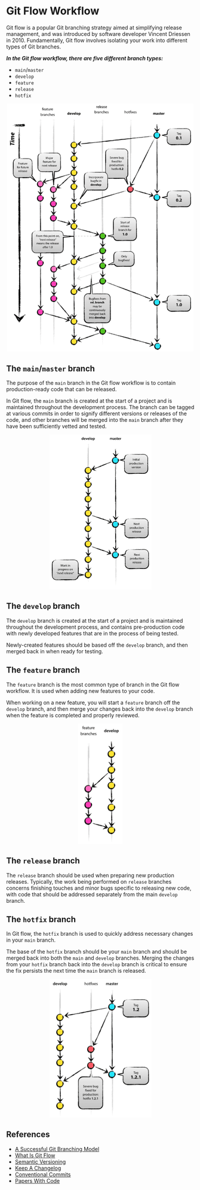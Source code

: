 # Git Flow Workflow

Git flow is a popular Git branching strategy aimed at simplifying release management, and was introduced by software developer Vincent Driessen in 2010. Fundamentally, Git flow involves isolating your work into different types of Git branches.

**_In the Git flow workflow, there are five different branch types:_**

- `main`/`master`
- `develop`
- `feature`
- `release`
- `hotfix`

<p align="center">
    <img src="images/git_flow_workflow.png" alt="Git Flow Workflow" width="500"/>
</p>

## The `main`/`master` branch

The purpose of the `main` branch in the Git flow workflow is to contain production-ready code that can be released.

In Git flow, the `main` branch is created at the start of a project and is maintained throughout the development process. The branch can be tagged at various commits in order to signify different versions or releases of the code, and other branches will be merged into the `main` branch after they have been sufficiently vetted and tested.

<p align="center">
    <img src="images/main_branch.png" alt="The Main/Master Branch" width="275"/>
</p>

## The `develop` branch

The `develop` branch is created at the start of a project and is maintained throughout the development process, and contains pre-production code with newly developed features that are in the process of being tested.

Newly-created features should be based off the `develop` branch, and then merged back in when ready for testing.

## The `feature` branch

The `feature` branch is the most common type of branch in the Git flow workflow. It is used when adding new features to your code.

When working on a new feature, you will start a `feature` branch off the `develop` branch, and then merge your changes back into the `develop` branch when the feature is completed and properly reviewed.

<p align="center">
    <img src="images/feature_branch.png" alt="The Feature Branch" width="120"/>
</p>

## The `release` branch

The `release` branch should be used when preparing new production releases. Typically, the work being performed on `release` branches concerns finishing touches and minor bugs specific to releasing new code, with code that should be addressed separately from the main `develop` branch.

## The `hotfix` branch

In Git flow, the `hotfix` branch is used to quickly address necessary changes in your `main` branch.

The base of the `hotfix` branch should be your `main` branch and should be merged back into both the `main` and `develop` branches. Merging the changes from your `hotfix` branch back into the `develop` branch is critical to ensure the fix persists the next time the `main` branch is released.

<p align="center">
    <img src="images/hotfix_branch.png" alt="The Hotfix Branch" width="275"/>
</p>

## References

- [A Successful Git Branching Model](https://nvie.com/posts/a-successful-git-branching-model)
- [What Is Git Flow](https://www.gitkraken.com/learn/git/git-flow)
- [Semantic Versioning](https://semver.org)
- [Keep A Changelog](https://keepachangelog.com)
- [Conventional Commits](https://www.conventionalcommits.org)
- [Papers With Code](https://portal.paperswithcode.com)
